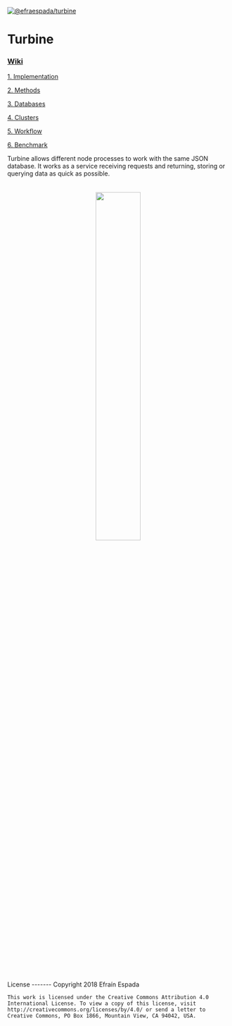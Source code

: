 [ ![@efraespada/turbine](https://d25lcipzij17d.cloudfront.net/badge.svg?id=js&type=6&v=0.0.3&x2=0)](https://www.npmjs.com/package/@efraespada/turbine)

# Turbine

### [Wiki](https://github.com/efraespada/turbine/wiki)

[1. Implementation](https://github.com/efraespada/turbine/wiki/Implementation)

[2. Methods](https://github.com/efraespada/turbine/wiki/Methods)

[3. Databases](https://github.com/efraespada/turbine/wiki/Databases)

[4. Clusters](https://github.com/efraespada/turbine/wiki/Clusters)

[5. Workflow](https://github.com/efraespada/turbine/wiki/Workflow)

[6. Benchmark](https://github.com/efraespada/turbine/wiki/Benchmark)

Turbine allows different node processes to work with the same JSON database. It works as a service receiving requests and returning, storing or querying data as quick as possible.


<p align="center"><img width="45%" vspace="20" src="https://raw.githubusercontent.com/rotorlab/server-node/master/images/TurbineSchema.png"></p>
License
-------
    Copyright 2018 Efraín Espada

    This work is licensed under the Creative Commons Attribution 4.0 International License. To view a copy of this license, visit http://creativecommons.org/licenses/by/4.0/ or send a letter to Creative Commons, PO Box 1866, Mountain View, CA 94042, USA.

